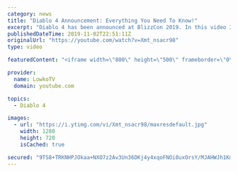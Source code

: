 ```yaml
---
category: news
title: "Diablo 4 Announcement: Everything You Need To Know!"
excerpt: "Diablo 4 has been announced at BlizzCon 2019. In this video I go over everything you need to know about this upcoming Blizzard Entertainment game."
publishedDateTime: 2019-11-02T22:51:11Z
originalUrl: "https://youtube.com/watch?v=Xmt_nsacr98"
type: video

featuredContent: "<iframe width=\"800\" height=\"500\" frameborder=\"0\" src=\"https://www.youtube.com/embed/Xmt_nsacr98\" allow=\"accelerometer; autoplay; encrypted-media; gyroscope; picture-in-picture\" allowfullscreen></iframe>"

provider:
  name: LowkoTV
  domain: youtube.com

topics:
  - Diablo 4

images:
  - url: "https://i.ytimg.com/vi/Xmt_nsacr98/maxresdefault.jpg"
    width: 1280
    height: 720
    isCached: true

secured: "9TS8+TRKNHPJOkaa+NXO7z2Av3Un36DKj4y4xqoFNOi0uxOrsY/MJAHWJh1KmIArsEarHieENapwk0bs3Sp704ggxFL6NLMwgF5/mCxQzSoHnX1YIR1t9e2WfY8fTg9MGVP3GNmcLS/jz32SH0E5BEC9WfMSnybY+QwI0f0GG3Ee5yxD+rYoBU0Zffv96Yc3y6lDB/gizW7Gieq/DtW61l8herzggV0ptby4WHVsNbdWoxvxPNp0n/GU3fLjkM6ZcGDLSL6HPjGUcNR+JvrHAlZeK9y9cNCEBnuHuuYCRez7OZA8JEIDsDuZzyPzU47K4nbj8FqNOOQGlqZQ2gIj8NHzE8e5NAbnn6EGwZ9wRtm2NQRtqtHww0cl6FA4ibng2A8C3TpeFdEt0idOcSQ9ltFQSqHKN/aF/brDdFAqHbBu0oPlq990xFehfg/SOUJS;qEfjr+IrE0qY1BXLmC+LKw=="
---
```


